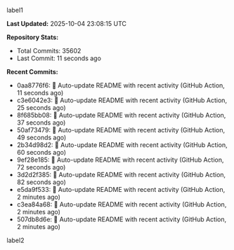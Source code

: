 
label1 
<!-- ACTIVITY_START -->
**Last Updated:** 2025-10-04 23:08:15 UTC

**Repository Stats:**
- Total Commits: 35602
- Last Commit: 11 seconds ago

**Recent Commits:**
- 0aa8776f6: 🤖 Auto-update README with recent activity (GitHub Action, 11 seconds ago)
- c3e6042e3: 🤖 Auto-update README with recent activity (GitHub Action, 25 seconds ago)
- 8f685bb08: 🤖 Auto-update README with recent activity (GitHub Action, 37 seconds ago)
- 50af73479: 🤖 Auto-update README with recent activity (GitHub Action, 49 seconds ago)
- 2b34d98d2: 🤖 Auto-update README with recent activity (GitHub Action, 60 seconds ago)
- 9ef28e185: 🤖 Auto-update README with recent activity (GitHub Action, 72 seconds ago)
- 3d2d2f385: 🤖 Auto-update README with recent activity (GitHub Action, 82 seconds ago)
- e5da9f533: 🤖 Auto-update README with recent activity (GitHub Action, 2 minutes ago)
- c3ea84a68: 🤖 Auto-update README with recent activity (GitHub Action, 2 minutes ago)
- 507db8d6e: 🤖 Auto-update README with recent activity (GitHub Action, 2 minutes ago)
<!-- ACTIVITY_END -->

label2
